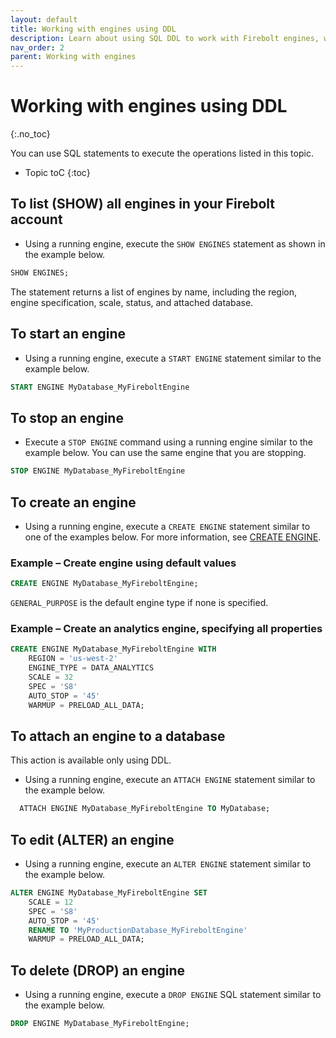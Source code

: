 ```yaml
---
layout: default
title: Working with engines using DDL
description: Learn about using SQL DDL to work with Firebolt engines, which provide the compute power for Firebolt queries.
nav_order: 2
parent: Working with engines
---
```


# Working with engines using DDL
{:.no_toc}

You can use SQL statements to execute the operations listed in this topic.

* Topic toC
{:toc}

## To list \(SHOW\) all engines in your Firebolt account
* Using a running engine, execute the `SHOW ENGINES` statement as shown in the example below.  
```sql
SHOW ENGINES;
```  
The statement returns a list of engines by name, including the region, engine specification, scale, status, and attached database.

## To start an engine
* Using a running engine, execute a `START ENGINE` statement similar to the example below.
```sql
START ENGINE MyDatabase_MyFireboltEngine
```

## To stop an engine
* Execute a `STOP ENGINE` command using a running engine similar to the example below. You can use the same engine that you are stopping.  
```sql
STOP ENGINE MyDatabase_MyFireboltEngine
```

## To create an engine
* Using a running engine, execute a `CREATE ENGINE` statement similar to one of the examples below. For more information, see [CREATE ENGINE](../sql-reference/commands/create-engine.md).

### Example &ndash; Create engine using default values

```sql
CREATE ENGINE MyDatabase_MyFireboltEngine;
```  
`GENERAL_PURPOSE` is the default engine type if none is specified.

### Example &ndash; Create an analytics engine, specifying all properties

```sql
CREATE ENGINE MyDatabase_MyFireboltEngine WITH  
    REGION = 'us-west-2'  
    ENGINE_TYPE = DATA_ANALYTICS  
    SCALE = 32  
    SPEC = 'S8'  
    AUTO_STOP = '45'  
    WARMUP = PRELOAD_ALL_DATA;
```

## To attach an engine to a database

This action is available only using DDL.

* Using a running engine, execute an `ATTACH ENGINE` statement similar to the example below.  
```sql
  ATTACH ENGINE MyDatabase_MyFireboltEngine TO MyDatabase;
```

## To edit \(ALTER\) an engine

* Using a running engine, execute an `ALTER ENGINE` statement similar to the example below.  
```sql
ALTER ENGINE MyDatabase_MyFireboltEngine SET  
    SCALE = 12  
    SPEC = 'S8'  
    AUTO_STOP = '45'  
    RENAME TO 'MyProductionDatabase_MyFireboltEngine'  
    WARMUP = PRELOAD_ALL_DATA;
```

## To delete \(DROP\) an engine

* Using a running engine, execute a `DROP ENGINE` SQL statement similar to the example below.  
```sql
DROP ENGINE MyDatabase_MyFireboltEngine;
```
